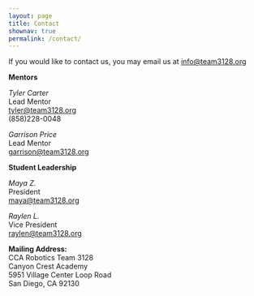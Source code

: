 ```yaml
---
layout: page
title: Contact
shownav: true
permalink: /contact/
---
```


If you would like to contact us, you may email us at [info@team3128.org](mailto:info@team3128.org)

**Mentors**

*Tyler Carter*  
Lead Mentor  
[tyler@team3128.org](mailto:tyler@team3128.org)  
(858)228-0048  

*Garrison Price*  
Lead Mentor  
[garrison@team3128.org](mailto:garrison@team3128.org)  

**Student Leadership**

*Maya Z.*  
President  
[maya@team3128.org](mailto:maya@team3128.org)  

*Raylen L.*  
Vice President  
[raylen@team3128.org](mailto:raylen@team3128.org)



**Mailing Address:**  
CCA Robotics Team 3128  
Canyon Crest Academy  
5951 Village Center Loop Road  
San Diego, CA 92130